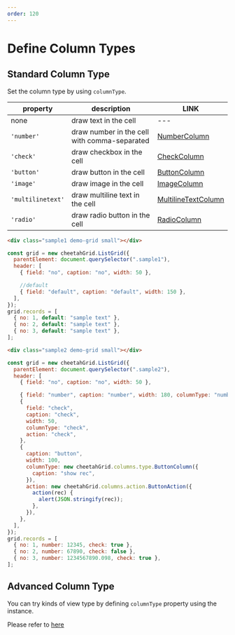 ```yaml
---
order: 120
---
```


# Define Column Types

## Standard Column Type

Set the column type by using `columnType`.

| property          | description                                  | LINK                                            |
| ----------------- | -------------------------------------------- | ----------------------------------------------- |
| none              | draw text in the cell                        | ---                                             |
| `'number'`        | draw number in the cell with comma-separated | [NumberColumn](./NumberColumn.md)               |
| `'check'`         | draw checkbox in the cell                    | [CheckColumn](./CheckColumn.md)                 |
| `'button'`        | draw button in the cell                      | [ButtonColumn](./ButtonColumn.md)               |
| `'image'`         | draw image in the cell                       | [ImageColumn](./ImageColumn.md)                 |
| `'multilinetext'` | draw multiline text in the cell              | [MultilineTextColumn](./MultilineTextColumn.md) |
| `'radio'`         | draw radio button in the cell                | [RadioColumn](./RadioColumn.md)                 |

<code-preview>

```html
<div class="sample1 demo-grid small"></div>
```

```js
const grid = new cheetahGrid.ListGrid({
  parentElement: document.querySelector(".sample1"),
  header: [
    { field: "no", caption: "no", width: 50 },

    //default
    { field: "default", caption: "default", width: 150 },
  ],
});
grid.records = [
  { no: 1, default: "sample text" },
  { no: 2, default: "sample text" },
  { no: 3, default: "sample text" },
];
```

</code-preview>

<code-preview>

```html
<div class="sample2 demo-grid small"></div>
```

```js
const grid = new cheetahGrid.ListGrid({
  parentElement: document.querySelector(".sample2"),
  header: [
    { field: "no", caption: "no", width: 50 },

    { field: "number", caption: "number", width: 180, columnType: "number" },
    {
      field: "check",
      caption: "check",
      width: 50,
      columnType: "check",
      action: "check",
    },
    {
      caption: "button",
      width: 100,
      columnType: new cheetahGrid.columns.type.ButtonColumn({
        caption: "show rec",
      }),
      action: new cheetahGrid.columns.action.ButtonAction({
        action(rec) {
          alert(JSON.stringify(rec));
        },
      }),
    },
  ],
});
grid.records = [
  { no: 1, number: 12345, check: true },
  { no: 2, number: 67890, check: false },
  { no: 3, number: 1234567890.098, check: true },
];
```

</code-preview>

## Advanced Column Type

You can try kinds of view type by defining `columnType` property using the instance.

Please refer to [here](./Classes.md)
